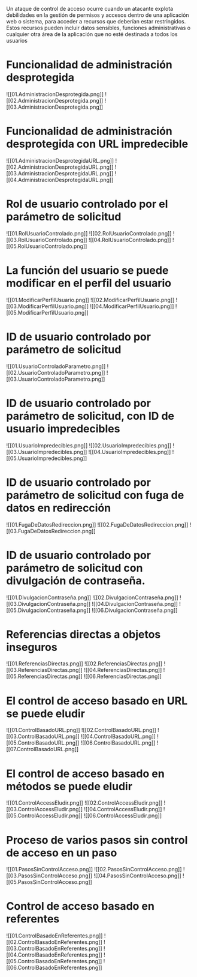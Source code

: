 Un ataque de control de acceso ocurre cuando un atacante explota debilidades en la gestión de permisos y accesos dentro de una aplicación web o sistema, para acceder a recursos que deberían estar restringidos. Estos recursos pueden incluir datos sensibles, funciones administrativas o cualquier otra área de la aplicación que no esté destinada a todos los usuarios
# Funcionalidad de administración desprotegida 

![[01.AdministracionDesprotegida.png]]
![[02.AdministracionDesprotegida.png]]
![[03.AdministracionDesprotegida.png]]

# Funcionalidad de administración desprotegida con URL impredecible

![[01.AdministracionDesprotegidaURL.png]]
![[02.AdministracionDesprotegidaURL.png]]
![[03.AdministracionDesprotegidaURL.png]]
![[04.AdministracionDesprotegidaURL.png]]

# Rol de usuario controlado por el parámetro de solicitud

![[01.RolUsuarioControlado.png]]
![[02.RolUsuarioControlado.png]]
![[03.RolUsuarioControlado.png]]
![[04.RolUsuarioControlado.png]]
![[05.RolUsuarioControlado.png]]

# La función del usuario se puede modificar en el perfil del usuario

![[01.ModificarPerfilUsuario.png]]
![[02.ModificarPerfilUsuario.png]]
![[03.ModificarPerfilUsuario.png]]
![[04.ModificarPerfilUsuario.png]]
![[05.ModificarPerfilUsuario.png]]

# ID de usuario controlado por parámetro de solicitud

![[01.UsuarioControladoParametro.png]]
![[02.UsuarioControladoParametro.png]]
![[03.UsuarioControladoParametro.png]]

# ID de usuario controlado por parámetro de solicitud, con ID de usuario impredecibles

![[01.UsuarioImpredecibles.png]]
![[02.UsuarioImpredecibles.png]]
![[03.UsuarioImpredecibles.png]]
![[04.UsuarioImpredecibles.png]]
![[05.UsuarioImpredecibles.png]]

# ID de usuario controlado por parámetro de solicitud con fuga de datos en redirección

![[01.FugaDeDatosRedireccion.png]]
![[02.FugaDeDatosRedireccion.png]]
![[03.FugaDeDatosRedireccion.png]]

# ID de usuario controlado por parámetro de solicitud con divulgación de contraseña.

![[01.DivulgacionContraseña.png]]
![[02.DivulgacionContraseña.png]]
![[03.DivulgacionContraseña.png]]
![[04.DivulgacionContraseña.png]]
![[05.DivulgacionContraseña.png]]
![[06.DivulgacionContraseña.png]]

# Referencias directas a objetos inseguros

![[01.ReferenciasDirectas.png]]
![[02.ReferenciasDirectas.png]]
![[03.ReferenciasDirectas.png]]
![[04.ReferenciasDirectas.png]]
![[05.ReferenciasDirectas.png]]
![[06.ReferenciasDirectas.png]]

# El control de acceso basado en URL se puede eludir

![[01.ControlBasadoURL.png]]
![[02.ControlBasadoURL.png]]
![[03.ControlBasadoURL.png]]
![[04.ControlBasadoURL.png]]
![[05.ControlBasadoURL.png]]
![[06.ControlBasadoURL.png]]
![[07.ControlBasadoURL.png]]

# El control de acceso basado en métodos se puede eludir

![[01.ControlAccessEludir.png]]
![[02.ControlAccessEludir.png]]
![[03.ControlAccessEludir.png]]
![[04.ControlAccessEludir.png]]
![[05.ControlAccessEludir.png]]
![[06.ControlAccessEludir.png]]

# Proceso de varios pasos sin control de acceso en un paso

![[01.PasosSinControlAcceso.png]]
![[02.PasosSinControlAcceso.png]]
![[03.PasosSinControlAcceso.png]]
![[04.PasosSinControlAcceso.png]]
![[05.PasosSinControlAcceso.png]]

# Control de acceso basado en referentes

![[01.ControlBasadoEnReferentes.png]]
![[02.ControlBasadoEnReferentes.png]]
![[03.ControlBasadoEnReferentes.png]]
![[04.ControlBasadoEnReferentes.png]]
![[05.ControlBasadoEnReferentes.png]]
![[06.ControlBasadoEnReferentes.png]]



